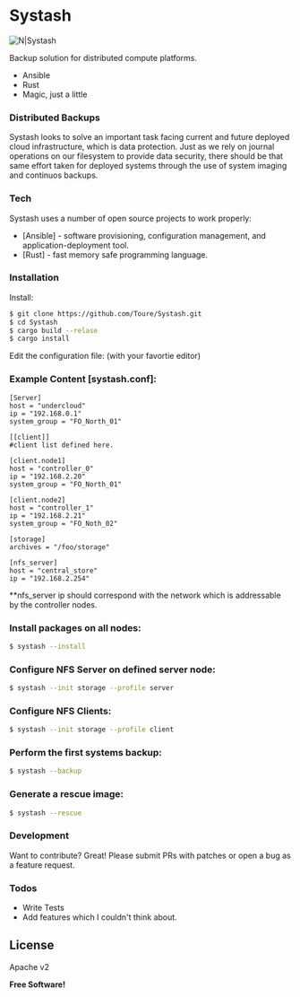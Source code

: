 # Systash

![N|Systash](https://upload.wikimedia.org/wikipedia/commons/4/43/Stash_Logo.png)

Backup solution for distributed compute platforms.

  - Ansible
  - Rust
  - Magic, just a little

### Distributed Backups

Systash looks to solve an important task facing current and future deployed cloud
infrastructure, which is data protection. Just as we rely on journal operations on our
filesystem to provide data security, there should be that same effort taken for deployed
systems through the use of system imaging and continuos backups.


### Tech

Systash uses a number of open source projects to work properly:

* [Ansible] - software provisioning, configuration management, and application-deployment tool.
* [Rust] - fast memory safe programming language.

### Installation


Install:

```sh
$ git clone https://github.com/Toure/Systash.git
$ cd Systash
$ cargo build --relase
$ cargo install
```
Edit the configuration file: (with your favortie editor)

### Example Content [systash.conf]:

```
[Server]
host = "undercloud"
ip = "192.168.0.1"
system_group = "FO_North_01"

[[client]]
#client list defined here.

[client.node1]
host = "controller_0"
ip = "192.168.2.20"
system_group = "FO_North_01"

[client.node2]
host = "controller_1"
ip = "192.168.2.21"
system_group = "FO_Noth_02"

[storage]
archives = "/foo/storage"

[nfs_server]
host = "central_store"
ip = "192.168.2.254"

```
**nfs_server ip should correspond with the network which is addressable
by the controller nodes.

### Install packages on all nodes:
```sh
$ systash --install
```

### Configure NFS Server on defined server node:
```sh
$ systash --init storage --profile server
```

### Configure NFS Clients:
```sh
$ systash --init storage --profile client
``` 

### Perform the first systems backup:
```sh
$ systash --backup
```

### Generate a rescue image:
```sh
$ systash --rescue
```

### Development

Want to contribute? Great! Please submit PRs with patches or
open a bug as a feature request.

### Todos

 - Write Tests
 - Add features which I couldn't think about.

License
----

Apache v2


**Free Software!**

[//]: # (These are reference links used in the body of this note and get stripped out when the markdown processor does its job. There is no need to format nicely because it shouldn't be seen. Thanks SO - http://stackoverflow.com/questions/4823468/store-comments-in-markdown-syntax)

[toure]: https://github.com/Toure/Systash.git
